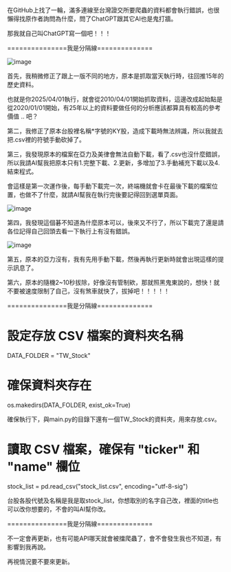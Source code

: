 在GitHub上找了一輪，滿多連線至台灣證交所要爬蟲的資料都會執行錯誤，也很懶得找原作者詢問為什麼，問了ChatGPT跟其它AI也是鬼打牆。

那我就自己叫ChatGPT寫一個吧！！！

===============我是分隔線==============

![image](https://github.com/user-attachments/assets/0bf9b25f-d199-4389-a530-bf582d7c215c)

首先，我稍微修正了跟上一版不同的地方，原本是抓取當天執行時，往回推15年的歷史資料。

也就是你2025/04/01執行，就會從2010/04/01開始抓取資料，這邊改成起始點是從2020/01/01開始，有25年以上的資料要做任何的分析應該都算具有較高的參考價值 .. 吧？

第二，我修正了原本台股裡名稱*字號的KY股，造成下載時無法辨識，所以我就去把.csv裡的符號手動砍掉了。

第三，我發現原本的檔案在亞力及美律會無法自動下載，看了.csv也沒什麼錯誤，所以我請AI幫我把原本只有1.完整下載、2.更新，多增加了3.手動補充下載以及4.結束程式。

會這樣是第一次運作後，每手動下載完一次，終端機就會卡在最後下載的檔案位置，也做不了什麼，就請AI幫我在執行完後要記得回到選單頁面。

![image](https://github.com/user-attachments/assets/8c6428f5-78c7-493d-b96a-0309aef59f6b)

第四，我發現這個碁不知道為什麼原本可以，後來又不行了，所以下載完了還是請各位記得自己回頭去看一下執行上有沒有錯誤。

![image](https://github.com/user-attachments/assets/44da6711-4861-4fe0-9ac3-49a121b8565d)

第五，原本的亞力沒有，我有先用手動下載，然後再執行更新時就會出現這樣的提示訊息了。

第六，原本的隨機2~10秒拔除，好像沒有管制欸，那就照黑鬼東說的，想快！就不要被速度限制了自己，沒有煞車就快了，拔掉吧！！！！！

===============我是分隔線==============

# 設定存放 CSV 檔案的資料夾名稱
DATA_FOLDER = "TW_Stock"

# 確保資料夾存在
os.makedirs(DATA_FOLDER, exist_ok=True)

確保執行下，與main.py的目錄下還有一個TW_Stock的資料夾，用來存放.csv。

# 讀取 CSV 檔案，確保有 "ticker" 和 "name" 欄位
stock_list = pd.read_csv("stock_list.csv", encoding="utf-8-sig")

台股各股代號及名稱是我是取stock_list，你想取別的名字自己改，裡面的title也可以改你想要的，不會的叫AI幫你改。

===============我是分隔線==============

不一定會再更新，也有可能API哪天就會被擋爬蟲了，會不會發生我也不知道，有影響到我再說。

再視情況要不要來更新。
